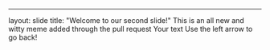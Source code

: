 ---
layout: slide
title: "Welcome to our second slide!"
This is an all new and witty meme added through the pull request
Your text
Use the left arrow to go back!
